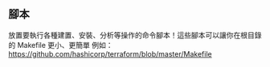 ## 腳本

放置要執行各種建置、安裝、分析等操作的命令腳本！這些腳本可以讓你在根目錄的 Makefile 更小、更簡單 例如：https://github.com/hashicorp/terraform/blob/master/Makefile